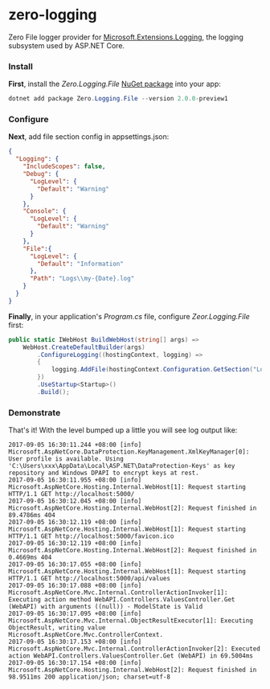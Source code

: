 # zero-logging

Zero File logger provider for [Microsoft.Extensions.Logging](https://github.com/aspnet/Logging), the logging subsystem used by ASP.NET Core.

### Install

**First**, install the _Zero.Logging.File_ [NuGet package](https://www.nuget.org/packages/Zero.Logging.File) into your app:

```powershell
dotnet add package Zero.Logging.File --version 2.0.0-preview1
```

### Configure

**Next**, add file section config in appsettings.json:

```json
{
  "Logging": {
    "IncludeScopes": false,
    "Debug": {
      "LogLevel": {
        "Default": "Warning"
      }
    },
    "Console": {
      "LogLevel": {
        "Default": "Warning"
      }
    },
    "File":{
      "LogLevel": {
        "Default": "Information"
      },
      "Path": "Logs\\my-{Date}.log"
    }
  }
}
```

**Finally**, in your application's _Program.cs_ file, configure _Zeor.Logging.File_ first:

```csharp
public static IWebHost BuildWebHost(string[] args) =>
    WebHost.CreateDefaultBuilder(args)
        .ConfigureLogging((hostingContext, logging) =>
        {
            logging.AddFile(hostingContext.Configuration.GetSection("Logging:File"));
        })
        .UseStartup<Startup>()
        .Build();
```

### Demonstrate

That's it! With the level bumped up a little you will see log output like:

```
2017-09-05 16:30:11.244 +08:00 [info] Microsoft.AspNetCore.DataProtection.KeyManagement.XmlKeyManager[0]: User profile is available. Using 'C:\Users\xxx\AppData\Local\ASP.NET\DataProtection-Keys' as key repository and Windows DPAPI to encrypt keys at rest.
2017-09-05 16:30:11.955 +08:00 [info] Microsoft.AspNetCore.Hosting.Internal.WebHost[1]: Request starting HTTP/1.1 GET http://localhost:5000/  
2017-09-05 16:30:12.045 +08:00 [info] Microsoft.AspNetCore.Hosting.Internal.WebHost[2]: Request finished in 89.4786ms 404 
2017-09-05 16:30:12.119 +08:00 [info] Microsoft.AspNetCore.Hosting.Internal.WebHost[1]: Request starting HTTP/1.1 GET http://localhost:5000/favicon.ico  
2017-09-05 16:30:12.119 +08:00 [info] Microsoft.AspNetCore.Hosting.Internal.WebHost[2]: Request finished in 0.4669ms 404 
2017-09-05 16:30:17.055 +08:00 [info] Microsoft.AspNetCore.Hosting.Internal.WebHost[1]: Request starting HTTP/1.1 GET http://localhost:5000/api/values  
2017-09-05 16:30:17.088 +08:00 [info] Microsoft.AspNetCore.Mvc.Internal.ControllerActionInvoker[1]: Executing action method WebAPI.Controllers.ValuesController.Get (WebAPI) with arguments ((null)) - ModelState is Valid
2017-09-05 16:30:17.095 +08:00 [info] Microsoft.AspNetCore.Mvc.Internal.ObjectResultExecutor[1]: Executing ObjectResult, writing value Microsoft.AspNetCore.Mvc.ControllerContext.
2017-09-05 16:30:17.153 +08:00 [info] Microsoft.AspNetCore.Mvc.Internal.ControllerActionInvoker[2]: Executed action WebAPI.Controllers.ValuesController.Get (WebAPI) in 69.5004ms
2017-09-05 16:30:17.154 +08:00 [info] Microsoft.AspNetCore.Hosting.Internal.WebHost[2]: Request finished in 98.9511ms 200 application/json; charset=utf-8
```

